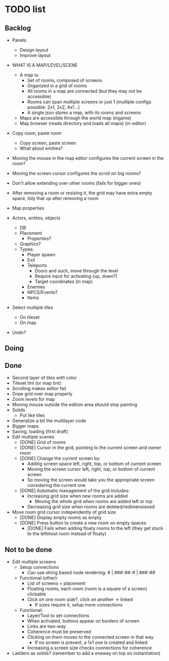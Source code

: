 # TODO list

## Backlog 

- Panels
    - Design layout
    - Improve layout
- WHAT IS A MAP/LEVEL/SCENE
    - A map is:
        - Set of rooms, composed of screens
        - Organized in a grid of rooms
        - All rooms in a map are connected (but they may not be accessible)
        - Rooms can span multiple screens or just 1 (multiple configs possible: 2x1, 2x2, 4x1...)
        - A single json stores a map, with its rooms and screens
    - Maps are accessible through the world map (ingame)
    - Map browser (reads directory and loads all maps) (in-editor)

- Copy room, paste room
    - Copy screen, paste screen
    - What about entities?
- Moving the mouse in the map editor configures the current screen in the room?
- Moving the screen cursor configures the scroll on big rooms?
- Don't allow extending over other rooms (fails for bigger ones)
- After removing a room or resizing it, the grid may have extra empty space, tidy that up after removing a room
- Map properties
- Actors, entites, objects
    - DB
    - Placement
        - Properties?
    - Graphics?
    - Types:
        - Player spawn
        - Exit
        - Teleports
            - Doors and such, move through the level
            - Require input for activating (up, down?)
            - Target coordinates (in map)
        - Enemies
        - NPCS/Events?
        - Items
- Select multiple tiles
    - On tileset
    - On map
- Undo?

## Doing


## Done

- Second layer of tiles with color
- Tileset tint (or map tint)
- Scrolling makes editor fail
- Draw grid over map properly
- Zoom levels for map
- Moving mouse outside the edition area should stop painting
- Solids
    - Put like tiles
- Generalize a bit the multilayer code
- Bigger maps
- Saving, loading (first draft)
- Edit multiple scenes
    - [DONE] Grid of rooms
    - [DONE] Cursor in the grid, pointing to the current screen and owner room
    - [DONE] Change the current screen by:
        - Adding screen space left, right, top, or bottom of current screen
        - Moving the screen cursor left, right, top, or bottom of current screen
        - So moving the screen would take you the appropriate screen considering the current one
    - [DONE] Automatic management of the grid includes:
        - Increasing grid size when new rooms are added
            - Moving the whole grid when rooms are added left or top
        - Decreasing grid size when rooms are deleted/redimensioned
- Move room grid cursor independently of grid size
    - [DONE] Display empty rooms as empty
    - [DONE] Press button to create a new room on empty spaces
        - [DONE] Fails when adding floaty rooms to the left (they get stuck to the leftmost room instead of floaty)


## Not to be done

- Edit multiple screens
    - Setup connections
        + Can use string based node rendering:
                    #
                    |
                ###-##-#
                  |
                 ###-##
    - Functional (other):
        - List of screens + placement
        - Floating rooms, each room (room is a square of a screen) clickable
        - Click on one room side?, click on another -> linked
            - If sizes require it, setup more connections
    - Functional:
        - Layer/Tool to set connections
        - When activated, buttons appear on borders of screen
        - Links are two-way
        - Coherence must be preserved
        - Clicking on them moves to the connected screen in that way
            - If no screen is present, a 1x1 one is created and linked
        - Increasing a screen size checks connections for coherence
- Ladders as solids? (remember to add a oneway on top on instantiation)